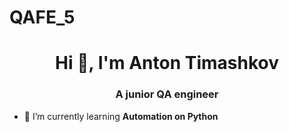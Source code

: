 # QAFE_5
<h1 align="center">Hi 👋, I'm Anton Timashkov</h1>
<h3 align="center">A junior QA engineer</h3>

- 🌱 I’m currently learning **Automation on Python**

